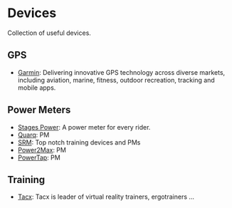 # Devices

Collection of useful devices.

## GPS

* [Garmin](https://buy.garmin.com/nl-BE/BE/cIntoSports-cCycling-p1.html): Delivering innovative GPS technology across diverse markets, including aviation, marine, fitness, outdoor recreation, tracking and mobile apps.

## Power Meters

* [Stages Power](http://www.stagescycling.com/stagespower): A power meter for every rider.
* [Quarq](http://www.quarq.com): PM
* [SRM](http://www.srm.de/home/): Top notch training devices and PMs
* [Power2Max](http://www.power2max.de): PM
* [PowerTap](https://www.powertap.com): PM


## Training
* [Tacx](https://www.tacx.com/): Tacx is leader of virtual reality trainers, ergotrainers ...
